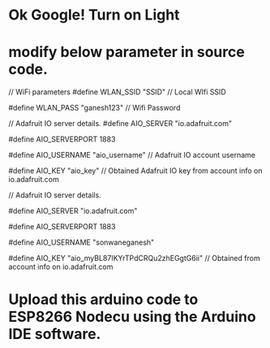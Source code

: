 # Ok Google! Turn on Light
 
# modify below parameter in source code.
// WiFi parameters
#define WLAN_SSID       "SSID"  // Local WIfi SSID

#define WLAN_PASS       "ganesh123" // Wifi Password


// Adafruit IO server details.
#define AIO_SERVER      "io.adafruit.com"

#define AIO_SERVERPORT  1883

#define AIO_USERNAME    "aio_username" // Adafruit IO account username

#define AIO_KEY         "aio_key"  // Obtained Adafruit IO key from account info on io.adafruit.com


// Adafruit IO server details.

#define AIO_SERVER      "io.adafruit.com"

#define AIO_SERVERPORT  1883

#define AIO_USERNAME    "sonwaneganesh"

#define AIO_KEY         "aio_myBL87IKYrTPdCRQu2zhEGgtG6ii"  // Obtained from account info on io.adafruit.com

# Upload this arduino code to ESP8266 Nodecu using the Arduino IDE software.

